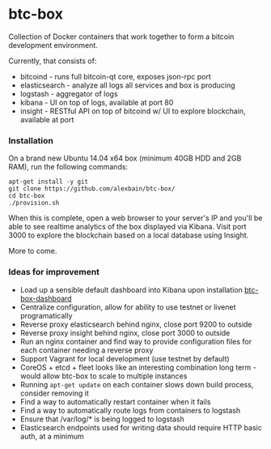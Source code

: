 btc-box
=======

Collection of Docker containers that work together to form a bitcoin development environment.

Currently, that consists of:

* bitcoind - runs full bitcoin-qt core, exposes json-rpc port
* elasticsearch - analyze all logs all services and box is producing
* logstash - aggregator of logs
* kibana - UI on top of logs, available at port 80
* insight - RESTful API on top of bitcoind w/ UI to explore blockchain, available at port

### Installation

On a brand new Ubuntu 14.04 x64 box (minimum 40GB HDD and 2GB RAM), run the following commands:

```
apt-get install -y git
git clone https://github.com/alexbain/btc-box/
cd btc-box
./provision.sh
```

When this is complete, open a web browser to your server's IP and you'll be able to see realtime analytics of the box displayed via Kibana. Visit port 3000 to explore the blockchain based on a local database using Insight.

More to come.

### Ideas for improvement

* Load up a sensible default dashboard into Kibana upon installation [btc-box-dashboard](https://gist.github.com/alexbain/18f83ac40a1369224173)
* Centralize configuration, allow for ability to use testnet or livenet programatically
* Reverse proxy elasticsearch behind nginx, close port 9200 to outside
* Reverse proxy insight behind nginx, close port 3000 to outside
* Run an nginx container and find way to provide configuration files for each container needing a reverse proxy
* Support Vagrant for local development (use testnet by default)
* CoreOS + etcd + fleet looks like an interesting combination long term - would allow btc-box to scale to multiple instances
* Running ``apt-get update`` on each container slows down build process, consider removing it
* Find a way to automatically restart container when it fails
* Find a way to automatically route logs from containers to logstash
* Ensure that /var/log/* is being logged to logstash
* Elasticsearch endpoints used for writing data should require HTTP basic auth, at a minimum

